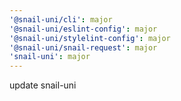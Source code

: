 ```yaml
---
'@snail-uni/cli': major
'@snail-uni/eslint-config': major
'@snail-uni/stylelint-config': major
'@snail-uni/snail-request': major
'snail-uni': major
---
```


update snail-uni
